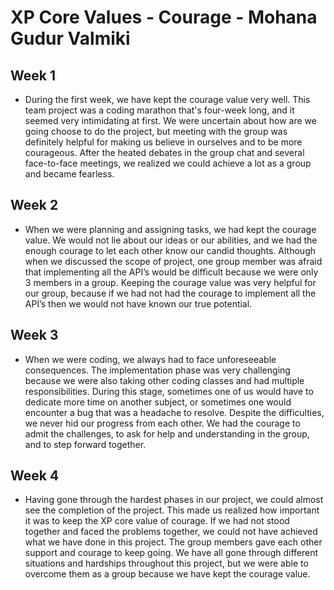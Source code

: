 # XP Core Values - Courage - Mohana Gudur Valmiki

## Week 1

-	During the first week, we have kept the courage value very well. This team project was a coding marathon that's 
	four-week long, and it seemed very intimidating at first. We were uncertain about how are we going choose to do 
	the project, but meeting with the group was definitely helpful for making us believe in ourselves and to be more 
	courageous. After the heated debates in the group chat and several face-to-face meetings, we realized we could 
	achieve a lot as a group and became fearless.

## Week 2

-	When we were planning and assigning tasks, we had kept the courage value. We would not lie about our ideas or 
	our abilities, and we had the enough courage to let each other know our candid thoughts. Although when we 
	discussed the scope of project, one group member was afraid that implementing all the API’s would be difficult 
	because we were only 3 members in a group. Keeping the courage value was very helpful for our group, because 
	if we had not had the courage to implement all the API’s then we would not have known our true potential.

## Week 3

-	When we were coding, we always had to face unforeseeable consequences. The implementation phase was very 
	challenging because we were also taking other coding classes and had multiple responsibilities. During this 
	stage, sometimes one of us would have to dedicate more time on another subject, or sometimes one would encounter
	a bug that was a headache to resolve. Despite the difficulties, we never hid our progress from each other. 
	We had the courage to admit the challenges, to ask for help and understanding in the group, and to step forward 
	together.


## Week 4

-	Having gone through the hardest phases in our project, we could almost see the completion of the project. This made 
	us realized how important it was to keep the XP core value of courage. If we had not stood together and faced the 
	problems together, we could not have achieved what we have done in this project. The group members gave each other 
	support and courage to keep going. We have all gone through different situations and hardships throughout this project,
	but we were able to overcome them as a group because we have kept the courage value.
